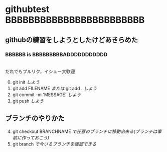 # githubtest BBBBBBBBBBBBBBBBBBBBBBBB
## githubの練習をしようとしたけどあきらめた  
### BBBBBB is BBBBBBBBBADDDDDDDDDDD
\
だれでもプルリク，イシュー大歓迎

0. git init *しよう*
1. git add FILENAME *または* git add . *しよう*
2. git commit -m 'MESSAGE' *しよう*
3. git push *しよう*  

## ブランチのやりかた
4. git checkout BRANCHNAME *で任意のブランチに移動出来る(ブランチは事前に作っておこう)* 
6. git branch *で今いるブランチを確認できる*
